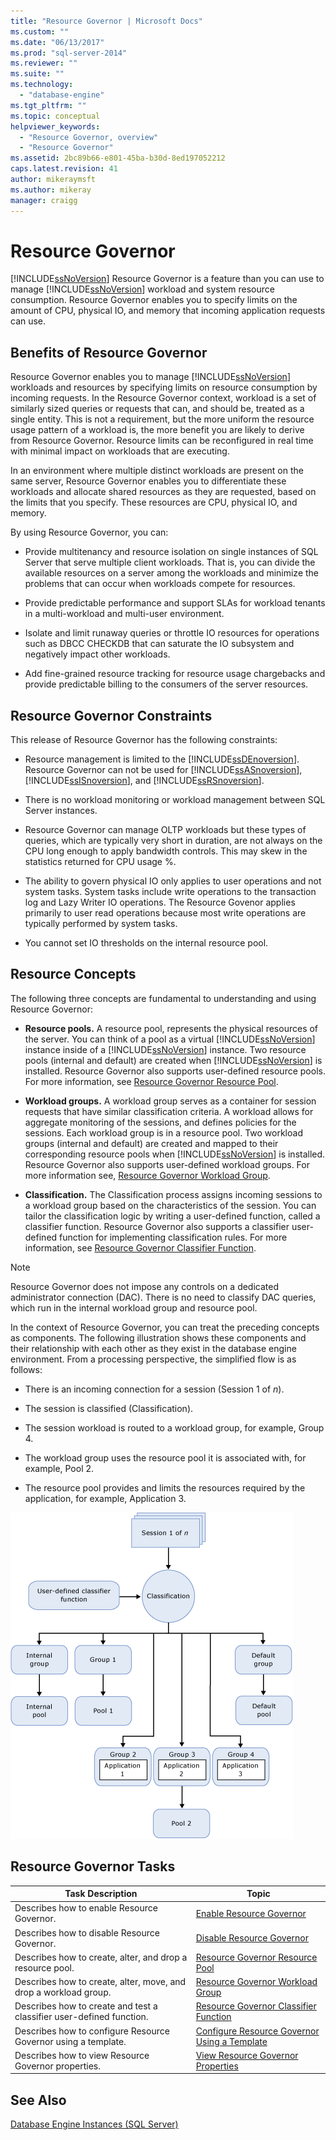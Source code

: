 ```yaml
---
title: "Resource Governor | Microsoft Docs"
ms.custom: ""
ms.date: "06/13/2017"
ms.prod: "sql-server-2014"
ms.reviewer: ""
ms.suite: ""
ms.technology: 
  - "database-engine"
ms.tgt_pltfrm: ""
ms.topic: conceptual
helpviewer_keywords: 
  - "Resource Governor, overview"
  - "Resource Governor"
ms.assetid: 2bc89b66-e801-45ba-b30d-8ed197052212
caps.latest.revision: 41
author: mikeraymsft
ms.author: mikeray
manager: craigg
---
```

# Resource Governor
  [!INCLUDE[ssNoVersion](../../../includes/ssnoversion-md.md)] Resource Governor is a feature than you can use to manage [!INCLUDE[ssNoVersion](../../../includes/ssnoversion-md.md)] workload and system resource consumption. Resource Governor enables you to specify limits on the amount of CPU, physical IO, and memory that incoming application requests can use.  
  
## Benefits of Resource Governor  
 Resource Governor enables you to manage [!INCLUDE[ssNoVersion](../../../includes/ssnoversion-md.md)] workloads and resources by specifying limits on resource consumption by incoming requests. In the Resource Governor context, workload is a set of similarly sized queries or requests that can, and should be, treated as a single entity. This is not a requirement, but the more uniform the resource usage pattern of a workload is, the more benefit you are likely to derive from Resource Governor. Resource limits can be reconfigured in real time with minimal impact on workloads that are executing.  
  
 In an environment where multiple distinct workloads are present on the same server, Resource Governor enables you to differentiate these workloads and allocate shared resources as they are requested, based on the limits that you specify. These resources are CPU, physical IO, and memory.  
  
 By using Resource Governor, you can:  
  
-   Provide multitenancy and resource isolation on single instances of SQL Server that serve multiple client workloads. That is, you can divide the available resources on a server among the workloads and minimize the problems that can occur when workloads compete for resources.  
  
-   Provide predictable performance and support SLAs for workload tenants in a multi-workload and multi-user environment.  
  
-   Isolate and limit runaway queries or throttle IO resources for operations such as DBCC CHECKDB that can saturate the IO subsystem and negatively impact other workloads.  
  
-   Add fine-grained resource tracking for resource usage chargebacks and provide predictable billing to the consumers of the server resources.  
  
## Resource Governor Constraints  
 This release of Resource Governor has the following constraints:  
  
-   Resource management is limited to the [!INCLUDE[ssDEnoversion](../../includes/ssdenoversion-md.md)]. Resource Governor can not be used for [!INCLUDE[ssASnoversion](../../includes/ssasnoversion-md.md)], [!INCLUDE[ssISnoversion](../../includes/ssisnoversion-md.md)], and [!INCLUDE[ssRSnoversion](../../includes/ssrsnoversion-md.md)].  
  
-   There is no workload monitoring or workload management between SQL Server instances.  
  
-   Resource Governor can manage OLTP workloads but these types of queries, which are typically very short in duration, are not always on the CPU long enough to apply bandwidth controls. This may skew in the statistics returned for CPU usage %.  
  
-   The ability to govern physical IO only applies to user operations and not system tasks. System tasks include write operations to the transaction log and Lazy Writer IO operations. The Resource Govenor applies primarily to user read operations because most write operations are typically performed by system tasks.  
  
-   You cannot set IO thresholds on the internal resource pool.  
  
## Resource Concepts  
 The following three concepts are fundamental to understanding and using Resource Governor:  
  
-   **Resource pools.** A resource pool, represents the physical resources of the server. You can think of a pool as a virtual [!INCLUDE[ssNoVersion](../../../includes/ssnoversion-md.md)] instance inside of a [!INCLUDE[ssNoVersion](../../../includes/ssnoversion-md.md)] instance. Two resource pools (internal and default) are created when [!INCLUDE[ssNoVersion](../../../includes/ssnoversion-md.md)] is installed. Resource Governor also supports user-defined resource pools. For more information, see [Resource Governor Resource Pool](resource-governor-resource-pool.md).  
  
-   **Workload groups.** A workload group serves as a container for session requests that have similar classification criteria. A workload allows for aggregate monitoring of the sessions, and defines policies for the sessions. Each workload group is in a resource pool. Two workload groups (internal and default) are created and mapped to their corresponding resource pools when [!INCLUDE[ssNoVersion](../../../includes/ssnoversion-md.md)] is installed. Resource Governor also supports user-defined workload groups. For more information see, [Resource Governor Workload Group](resource-governor-workload-group.md).  
  
-   **Classification.** The Classification process assigns incoming sessions to a workload group based on the characteristics of the session. You can tailor the classification logic by writing a user-defined function, called a classifier function. Resource Governor also supports a classifier user-defined function for implementing classification rules. For more information, see [Resource Governor Classifier Function](resource-governor-classifier-function.md).  
  
> [!NOTE]  
>  Resource Governor does not impose any controls on a dedicated administrator connection (DAC). There is no need to classify DAC queries, which run in the internal workload group and resource pool.  
  
 In the context of Resource Governor, you can treat the preceding concepts as components. The following illustration shows these components and their relationship with each other as they exist in the database engine environment. From a processing perspective, the simplified flow is as follows:  
  
-   There is an incoming connection for a session (Session 1 of *n*).  
  
-   The session is classified (Classification).  
  
-   The session workload is routed to a workload group, for example, Group 4.  
  
-   The workload group uses the resource pool it is associated with, for example, Pool 2.  
  
-   The resource pool provides and limits the resources required by the application, for example, Application 3.  
  
 ![Resource Governor Functional Components](../../database-engine/media/rg-basic-funct-components.gif "Resource Governor Functional Components")  
  
## Resource Governor Tasks  
  
|Task Description|Topic|  
|----------------------|-----------|  
|Describes how to enable Resource Governor.|[Enable Resource Governor](resource-governor.md)|  
|Describes how to disable Resource Governor.|[Disable Resource Governor](disable-resource-governor.md)|  
|Describes how to create, alter, and drop a resource pool.|[Resource Governor Resource Pool](resource-governor-resource-pool.md)|  
|Describes how to create, alter, move, and drop a workload group.|[Resource Governor Workload Group](resource-governor-workload-group.md)|  
|Describes how to create and test a classifier user-defined function.|[Resource Governor Classifier Function](resource-governor-classifier-function.md)|  
|Describes how to configure Resource Governor using a template.|[Configure Resource Governor Using a Template](configure-resource-governor-using-a-template.md)|  
|Describes how to view Resource Governor properties.|[View Resource Governor Properties](view-resource-governor-properties.md)|  
  
## See Also  
 [Database Engine Instances &#40;SQL Server&#41;](../../database-engine/configure-windows/database-engine-instances-sql-server.md)  
  
  

